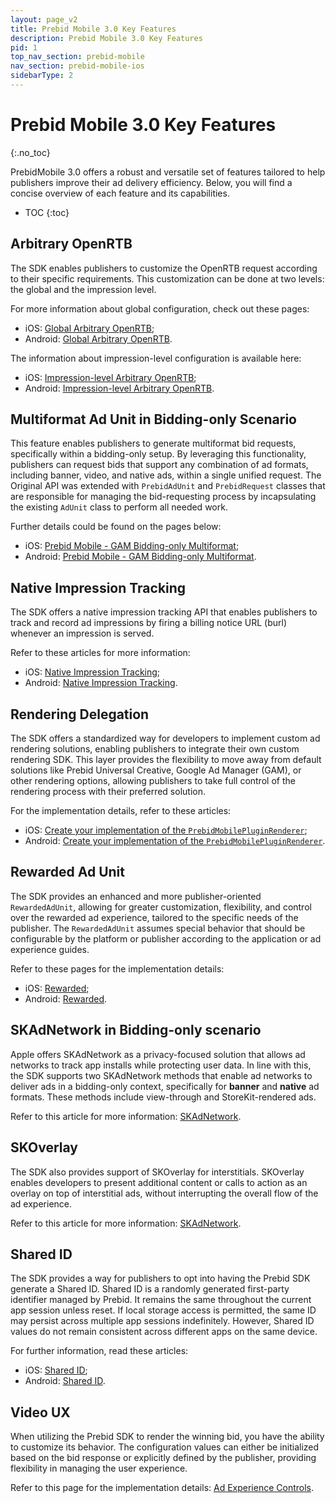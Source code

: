 ```yaml
---
layout: page_v2
title: Prebid Mobile 3.0 Key Features
description: Prebid Mobile 3.0 Key Features
pid: 1
top_nav_section: prebid-mobile
nav_section: prebid-mobile-ios
sidebarType: 2
---
```


# Prebid Mobile 3.0 Key Features
{:.no_toc}

PrebidMobile 3.0 offers a robust and versatile set of features tailored to help publishers improve their ad delivery efficiency. Below, you will find a concise overview of each feature and its capabilities.

- TOC
{:toc}

## Arbitrary OpenRTB

The SDK enables publishers to customize the OpenRTB request according to their specific requirements. This customization can be done at two levels: the global and the impression level.

For more information about global configuration, check out these pages: 

- iOS: [Global Arbitrary OpenRTB](/prebid-mobile/pbm-api/ios/pbm-targeting-ios.html#arbitrary-openrtb);
- Android: [Global Arbitrary OpenRTB](/prebid-mobile/pbm-api/android/pbm-targeting-android.html#arbitrary-openrtb).

The information about impression-level configuration is available here: 

- iOS: [Impression-level Arbitrary OpenRTB](/prebid-mobile/pbm-api/ios/ios-sdk-integration-gam-original-api.md#arbitrary-openrtb);
- Android: [Impression-level Arbitrary OpenRTB](/prebid-mobile/pbm-api/android/android-sdk-integration-gam-original-api.html#arbitrary-openrtb).

## Multiformat Ad Unit in Bidding-only Scenario

This feature enables publishers to generate multiformat bid requests, specifically within a bidding-only setup. By leveraging this functionality, publishers can request bids that support any combination of ad formats, including banner, video, and native ads, within a single unified request. The Original API was extended with `PrebidAdUnit` and `PrebidRequest` classes that are responsible for managing the bid-requesting process by incapsulating the existing `AdUnit` class to perform all needed work.

Further details could be found on the pages below:

- iOS: [Prebid Mobile - GAM Bidding-only Multiformat](/prebid-mobile/recipes/subrecipes/ios/gam-bidding-only-multiformat.html);
- Android: [Prebid Mobile - GAM Bidding-only Multiformat](/prebid-mobile/recipes/subrecipes/android/gam-bidding-only-multiformat.html). 

## Native Impression Tracking

The SDK offers a native impression tracking API that enables publishers to track and record ad impressions by firing a billing notice URL (burl) whenever an impression is served.

Refer to these articles for more information:

- iOS: [Native Impression Tracking](/prebid-mobile/pbm-api/ios/ios-sdk-integration-gam-original-api.html#native-impression-tracking);
- Android: [Native Impression Tracking](/prebid-mobile/pbm-api/android/android-sdk-integration-gam-original-api.html#native-impression-tracking). 

## Rendering Delegation

The SDK offers a standardized way for developers to implement custom ad rendering solutions, enabling publishers to integrate their own custom rendering SDK. This layer provides the flexibility to move away from default solutions like Prebid Universal Creative, Google Ad Manager (GAM), or other rendering options, allowing publishers to take full control of the rendering process with their preferred solution.

For the implementation details, refer to these articles:

- iOS: [Create your implementation of the `PrebidMobilePluginRenderer`](/prebid-mobile/pbm-api/ios/pbm-plugin-renderer.html#create-your-implementation-of-the-prebidmobilepluginrenderer);
- Android: [Create your implementation of the `PrebidMobilePluginRenderer`](/prebid-mobile/pbm-api/android/pbm-plugin-renderer.md#create-your-implementation-of-the-prebidmobilepluginrenderer). 

## Rewarded Ad Unit 

The SDK provides an enhanced and more publisher-oriented `RewardedAdUnit`, allowing for greater customization, flexibility, and control over the rewarded ad experience, tailored to the specific needs of the publisher. The `RewardedAdUnit` assumes special behavior that should be configurable by the platform or publisher according to the application or ad experience guides.

Refer to these pages for the implementation details:

- iOS: [Rewarded](/prebid-mobile/modules/rendering/ios-sdk-integration-pb.html);
- Android: [Rewarded](/prebid-mobile/modules/rendering/android-sdk-integration-pb.html). 

## SKAdNetwork in Bidding-only scenario

Apple offers SKAdNetwork as a privacy-focused solution that allows ad networks to track app installs while protecting user data. In line with this, the SDK supports two SKAdNetwork methods that enable ad networks to deliver ads in a bidding-only context, specifically for **banner** and **native** ad formats. These methods include view-through and StoreKit-rendered ads.

Refer to this article for more information: [SKAdNetwork](/prebid-mobile/pbm-api/ios/ios-sdk-integration-gam-original-api.html#skadnetwork).

## SKOverlay

The SDK also provides support of SKOverlay for interstitials. SKOverlay enables developers to present additional content or calls to action as an overlay on top of interstitial ads, without interrupting the overall flow of the ad experience.

Refer to this article for more information: [SKAdNetwork](/prebid-mobile/pbm-api/ios/ios-sdk-integration-gam-original-api.html#skoverlay).

## Shared ID

The SDK provides a way for publishers to opt into having the Prebid SDK generate a Shared ID. Shared ID is a randomly generated first-party identifier managed by Prebid. It remains the same throughout the current app session unless reset. If local storage access is permitted, the same ID may persist across multiple app sessions indefinitely. However, Shared ID values do not remain consistent across different apps on the same device.

For further information, read these articles:

- iOS: [Shared ID](/prebid-mobile/pbm-api/ios/pbm-targeting-ios.html#shared-id);
- Android: [Shared ID](/prebid-mobile/pbm-api/android/pbm-targeting-android.html#shared-id). 

## Video UX

When utilizing the Prebid SDK to render the winning bid, you have the ability to customize its behavior. The configuration values can either be initialized based on the bid response or explicitly defined by the publisher, providing flexibility in managing the user experience.

Refer to this page for the implementation details: [Ad Experience Controls](/prebid-mobile/modules/rendering/combined-ad-experience-controls.html#ad-experience-controls).
